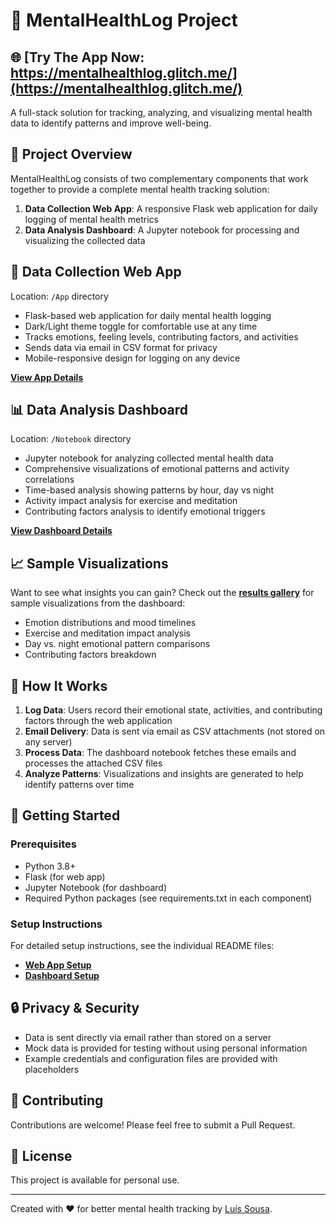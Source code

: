 # 🧠 MentalHealthLog Project

## 🌐 **[Try The App Now:  https://mentalhealthlog.glitch.me/](https://mentalhealthlog.glitch.me/)**

A full-stack solution for tracking, analyzing, and visualizing mental health data to identify patterns and improve well-being.

## 🌟 Project Overview

MentalHealthLog consists of two complementary components that work together to provide a complete mental health tracking solution:

1. **Data Collection Web App**: A responsive Flask web application for daily logging of mental health metrics
2. **Data Analysis Dashboard**: A Jupyter notebook for processing and visualizing the collected data

## 📝 Data Collection Web App

Location: `/App` directory

- Flask-based web application for daily mental health logging
- Dark/Light theme toggle for comfortable use at any time
- Tracks emotions, feeling levels, contributing factors, and activities
- Sends data via email in CSV format for privacy
- Mobile-responsive design for logging on any device

**[View App Details](./App/README_APP.md)**

## 📊 Data Analysis Dashboard

Location: `/Notebook` directory

- Jupyter notebook for analyzing collected mental health data
- Comprehensive visualizations of emotional patterns and activity correlations
- Time-based analysis showing patterns by hour, day vs night
- Activity impact analysis for exercise and meditation
- Contributing factors analysis to identify emotional triggers

**[View Dashboard Details](./Notebook/README_DASHBOARD.md)**

## 📈 Sample Visualizations

Want to see what insights you can gain? Check out the **[results gallery](./Mock_results_gallery.md)** for sample visualizations from the dashboard:

- Emotion distributions and mood timelines
- Exercise and meditation impact analysis
- Day vs. night emotional pattern comparisons
- Contributing factors breakdown

## 🔄 How It Works

1. **Log Data**: Users record their emotional state, activities, and contributing factors through the web application
2. **Email Delivery**: Data is sent via email as CSV attachments (not stored on any server)
3. **Process Data**: The dashboard notebook fetches these emails and processes the attached CSV files
4. **Analyze Patterns**: Visualizations and insights are generated to help identify patterns over time

## 🚀 Getting Started

### Prerequisites
- Python 3.8+
- Flask (for web app)
- Jupyter Notebook (for dashboard)
- Required Python packages (see requirements.txt in each component)

### Setup Instructions
For detailed setup instructions, see the individual README files:
- **[Web App Setup](./App/README.md#installation)**
- **[Dashboard Setup](./Notebook/README.md#setup-and-usage)**

## 🔒 Privacy & Security

- Data is sent directly via email rather than stored on a server
- Mock data is provided for testing without using personal information
- Example credentials and configuration files are provided with placeholders

## 🤝 Contributing

Contributions are welcome! Please feel free to submit a Pull Request.

## 📜 License

This project is available for personal use.

---

Created with ❤️ for better mental health tracking by [Luís Sousa](https://github.com/luis-ma-sousa).
